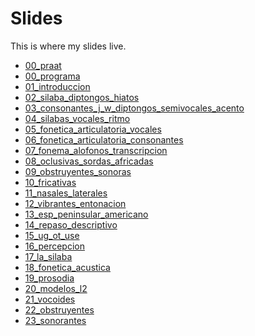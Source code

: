 Slides
================

This is where my slides live.

-   [00_praat](https://www.spanphon.jvcasillas.com/slides/00_praat/index.html)
-   [00_programa](https://www.spanphon.jvcasillas.com/slides/00_programa/index.html)
-   [01_introduccion](https://www.spanphon.jvcasillas.com/slides/01_introduccion/index.html)
-   [02_silaba_diptongos_hiatos](https://www.spanphon.jvcasillas.com/slides/02_silaba_diptongos_hiatos/index.html)
-   [03_consonantes_j\_w_diptongos_semivocales_acento](https://www.spanphon.jvcasillas.com/slides/03_consonantes_j_w_diptongos_semivocales_acento/index.html)
-   [04_silabas_vocales_ritmo](https://www.spanphon.jvcasillas.com/slides/04_silabas_vocales_ritmo/index.html)
-   [05_fonetica_articulatoria_vocales](https://www.spanphon.jvcasillas.com/slides/05_fonetica_articulatoria_vocales/index.html)
-   [06_fonetica_articulatoria_consonantes](https://www.spanphon.jvcasillas.com/slides/06_fonetica_articulatoria_consonantes/index.html)
-   [07_fonema_alofonos_transcripcion](https://www.spanphon.jvcasillas.com/slides/07_fonema_alofonos_transcripcion/index.html)
-   [08_oclusivas_sordas_africadas](https://www.spanphon.jvcasillas.com/slides/08_oclusivas_sordas_africadas/index.html)
-   [09_obstruyentes_sonoras](https://www.spanphon.jvcasillas.com/slides/09_obstruyentes_sonoras/index.html)
-   [10_fricativas](https://www.spanphon.jvcasillas.com/slides/10_fricativas/index.html)
-   [11_nasales_laterales](https://www.spanphon.jvcasillas.com/slides/11_nasales_laterales/index.html)
-   [12_vibrantes_entonacion](https://www.spanphon.jvcasillas.com/slides/12_vibrantes_entonacion/index.html)
-   [13_esp_peninsular_americano](https://www.spanphon.jvcasillas.com/slides/13_esp_peninsular_americano/index.html)
-   [14_repaso_descriptivo](https://www.spanphon.jvcasillas.com/slides/14_repaso_descriptivo/index.html)
-   [15_ug_ot_use](https://www.spanphon.jvcasillas.com/slides/15_ug_ot_use/index.html)
-   [16_percepcion](https://www.spanphon.jvcasillas.com/slides/16_percepcion/index.html)
-   [17_la_silaba](https://www.spanphon.jvcasillas.com/slides/17_la_silaba/index.html)
-   [18_fonetica_acustica](https://www.spanphon.jvcasillas.com/slides/18_fonetica_acustica/index.html)
-   [19_prosodia](https://www.spanphon.jvcasillas.com/slides/19_prosodia/index.html)
-   [20_modelos_l2](https://www.spanphon.jvcasillas.com/slides/20_modelos_l2/index.html)
-   [21_vocoides](https://www.spanphon.jvcasillas.com/slides/21_vocoides/index.html)
-   [22_obstruyentes](https://www.spanphon.jvcasillas.com/slides/22_obstruyentes/index.html)
-   [23_sonorantes](https://www.spanphon.jvcasillas.com/slides/23_sonorantes/index.html)
